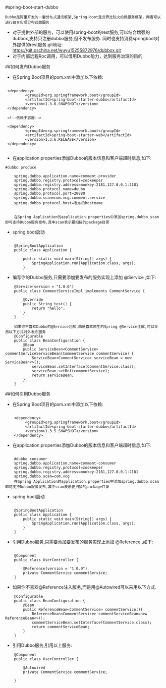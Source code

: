 #spring-boot-start-dubbo

    Dubbo是阿里开发的一套分布式通讯框架,Spring-boot是业界比较火的微服务框架，两者可以进行结合实现分布式微服务
*   对于提供外部的服务，可以使用spring-boot的rest服务,可以结合增强的dubbox,支持只注册dubbo服务,但不发布服务.
    同时也支持消费springboot对外提供的rest服务.git地址: https://git.oschina.net/wuyu15255872976/dubbox.git
*   对于内部远程Rpc调用，可以借用Dubbo能力，达到服务治理的目的

##如何发布Dubbo服务
* 在Spring Boot项目的pom.xml中添加以下依赖:
```

 <dependency>
         <groupId>org.springframework.boot</groupId>
         <artifactId>spring-boot-starter-dubbo</artifactId>
         <version>1.3.6.SNAPSHOT</version>
 </dependency>
 
 <!--依赖于容器-->

 <dependency>
         <groupId>org.springframework.boot</groupId>
         <artifactId>spring-boot-starter-web</artifactId>
         <version>1.3.6.RELEASE</version>
 </dependency>
 
 ```
* 在application.properties添加Dubbo的版本信息和客户端超时信息,如下:
```
#dubbo produce

    spring.dubbo.application.name=comment-provider
    spring.dubbo.registry.protocol=zookeeper
    spring.dubbo.registry.address=monkey:2181,127.0.0.1:2181
    spring.dubbo.protocol.name=duubo
    spring.dubbo.protocol.port=20880
    spring.dubbo.scan=com.vcg.comment.service
    spring.dubbo.protocol.host=发布的hostname


    在Spring Application的application.properties中添加spring.dubbo.scan即可支持Dubbo服务发布,其中scan表示要扫描的package目录
```
* spring boot启动
```

    @SpringBootApplication
    public class Application {

        public static void main(String[] args) {
            SpringApplication.run(Application.class, args);
        }

```
* 编写你的Dubbo服务,只需要添加要发布的服务实现上添加 @Service ,如下:

```
    @Service(version = "1.0.0")
    public class CommentServiceImpl implements CommentService {

        @Override
        public String test() {
            return "hello";
        }
    }

    如果你不喜欢Dubbo的@Service注解,而是喜欢原生的Spring @Service注解,可以采用以下方式对外发布服务
    @Configurable
    public class BeanConfiguration {
        @Bean
        public ServiceBean<CommentService> commentServiceServiceBean(CommentService commentService) {
            ServiceBean<CommentService> serviceBean = new ServiceBean<>();
            serviceBean.setInterface(CommentService.class);
            serviceBean.setRef(commentService);
            return serviceBean;
        }
    }
```

##如何引用Dubbo服务
* 在Spring Boot项目的pom.xml中添加以下依赖:

```

    <dependency>
         <groupId>org.springframework.boot</groupId>
         <artifactId>spring-boot-starter-dubbo</artifactId>
         <version>1.3.5.SNAPSHOT</version>
    </dependency>

 ```

* 在application.properties添加Dubbo的版本信息和客户端超时信息,如下:

```

    #dubbo consumer
    spring.dubbo.application.name=comment-consumer
    spring.dubbo.registry.protocol=zookeeper
    spring.dubbo.registry.address=monkey:2181,127.0.0.1:2181
    spring.dubbo.scan=com.vcg
    在Spring Application的application.properties中添加spring.dubbo.scan即可支持Dubbo服务发布,其中scan表示要扫描的package目录

```

* spring boot启动
```

    @SpringBootApplication
    public class Application {
        public static void main(String[] args) {
            SpringApplication.run(Application.class, args);
        }
    }

```

* 引用Dubbo服务,只需要添加要发布的服务实现上添加 @Reference ,如下:

```

    @Component
    public class UserController {

        @Reference(version = "1.0.0")
        private CommentService commentService;
    }

```

* 如果你不喜欢@Reference注入服务,而是用@Autowired可以采用以下方式.

```
    @Configurable
    public class BeanConfiguration {
        @Bean
        public ReferenceBean<CommentService> commentService(){
            ReferenceBean<CommentService> commentServiceBean=new ReferenceBean<>();
            commentServiceBean.setInterface(CommentService.class);
            return commentServiceBean;
        }
    }

```

* 引用Dubbo服务,引用以上服务:

```
    @Component
    public class UserController {

        @Autowired
        private CommentService commentService;

    }
```


